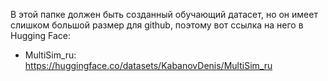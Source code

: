 В этой папке должен быть созданный обучающий датасет, но он имеет слишком большой размер для github, поэтому вот ссылка на него в Hugging Face:
* MultiSim_ru: https://huggingface.co/datasets/KabanovDenis/MultiSim_ru